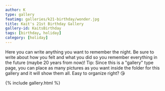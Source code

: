 ```yaml
---
author: K
type: gallery
featimg: galleries/k21-birthday/wonder.jpg
title: Kait's 21st Birthday Gallery
gallery-id: KaitsBirthday
tags: [birthday, holiday]
category: [holiday]
---
```

Here you can write anything you want to remember the night. Be sure to write about how you felt and what you did so you remember everything in the future (maybe 20 years from now)! 
Tip: Since this is a "gallery" type page, you can place as many pictures as you want inside the folder for this gallery and it will show them all. Easy to organize right? 😘
<br>

{% include gallery.html %}